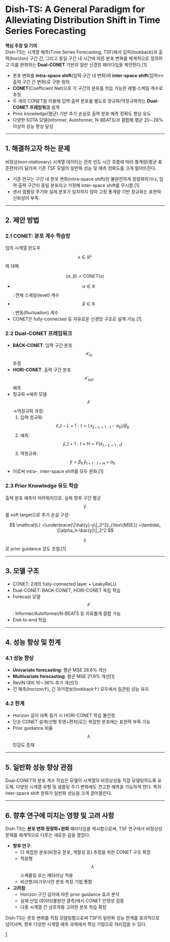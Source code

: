 # Dish-TS: A General Paradigm for Alleviating Distribution Shift in Time Series Forecasting

**핵심 주장 및 기여**  
Dish-TS는 시계열 예측(Time Series Forecasting, TSF)에서 입력(lookback)과 출력(horizon) 구간 간, 그리고 동일 구간 내 시간에 따른 분포 변화를 체계적으로 정의하고 이를 완화하는 **Dual-CONET** 기반의 일반 신경망 패러다임을 제안한다.[1]
- 분포 변화를 **intra-space shift**(입력 구간 내 변화)와 **inter-space shift**(입력↔출력 구간 간 변화)로 구분·정의  
- **CONET**(Coefficient Net)으로 각 구간의 분포를 학습 가능한 레벨·스케일 계수로 추정  
- 두 개의 CONET을 이용해 입력·출력 분포를 별도로 정규화/역정규화하는 **Dual-CONET 프레임워크** 설계  
- Prior knowledge(평균) 기반 추가 손실로 출력 분포 예측 정확도 향상 유도  
- 다양한 SOTA 모델(In​former, Autoformer, N-BEATS)과 결합해 평균 20∼28% 이상의 성능 향상 달성  

***

## 1. 해결하고자 하는 문제  
비정상(non-stationary) 시계열 데이터는 관측 빈도·시간 흐름에 따라 통계량(평균·표준편차)이 달라져 기존 TSF 모델의 일반화 성능 및 예측 정확도를 크게 떨어뜨린다.  
- 기존 연구는 구간 내 분포 변화(intra-space shift)만 불완전하게 정량화하거나, 입력·출력 구간이 동일 분포라고 가정해 inter-space shift를 무시함.[1]
- 센서 샘플링 주기와 실제 분포가 일치하지 않아 고정 통계량 기반 정규화는 표현력·신뢰성이 부족.

***

## 2. 제안 방법  
### 2.1 CONET: 분포 계수 학습망  
임의 시계열 윈도우 $$x\in\mathbb{R}^L$$에 대해  

$$
(\alpha,\;\beta)=\mathrm{CONET}(x)
$$

- $$\alpha\in\mathbb{R}$$: 전체 스케일(level) 계수  
- $$\beta\in\mathbb{R}$$: 변동(fluctuation) 계수  
- CONET은 fully-connected 등 자유로운 신경망 구조로 설계 가능.[1]

### 2.2 Dual-CONET 프레임워크  
- **BACK-CONET**: 입력 구간 분포 $$\mathcal{X}_{\mathrm{in}}$$ 추정  
- **HORI-CONET**: 출력 구간 분포 $$\mathcal{X}_{\mathrm{out}}$$ 예측  
- 정규화→예측 모델 $$F$$→역정규화 과정:
  1. 입력 정규화: $$\tilde{x}\_{t-L+1:t}=(\,x_{t-L+1:t}-\alpha_b)/\beta_b$$  
  2. 예측: $$\hat{y}\_{t+1:t+H}=F(\tilde{x}_{t-L+1:t})$$  
  3. 역정규화: $$\hat{y}=\beta_h\,\hat{y}_{t+1:t+H}+\alpha_h$$  
- 이로써 intra-, inter-space shift를 모두 완화.[1]

### 2.3 Prior Knowledge 유도 학습  
출력 분포 예측이 어려워지므로, 실제 향후 구간 평균 $$\bar{y}$$를 soft target으로 추가 손실 구성:  

$$
\mathcal{L}
=\underbrace{\|\hat{y}-y\|_2^2}_{\text{MSE}}
+\lambda\,
\|\alpha_h-\bar{y}\|_2^2
$$

$$\lambda$$로 prior guidance 강도 조절.[1]

***

## 3. 모델 구조  
- CONET: 2개의 fully-connected layer + LeakyReLU  
- Dual-CONET: BACK-CONET, HORI-CONET 독립 학습  
- Forecast 모델 $$F$$: Informer/Autoformer/N-BEATS 등 자유롭게 결합 가능  
- End-to-end 학습.

***

## 4. 성능 향상 및 한계  
### 4.1 성능 향상  
- **Univariate forecasting**: 평균 MSE 28.6% 개선  
- **Multivariate forecasting**: 평균 MSE 21.9% 개선[1]
- RevIN 대비 10∼36% 추가 개선[1]
- 긴 예측(horizon↑), 긴 과거정보(lookback↑) 모두에서 일관된 성능 유지

### 4.2 한계  
- Horizon 길이 대폭 증가 시 HORI-CONET 학습 불안정  
- 단순 CONET 설계(선형 투영+편차)로는 복잡한 분포에는 표현력 부족 가능  
- Prior guidance 비율 $$\lambda$$ 민감도 존재

***

## 5. 일반화 성능 향상 관점  
Dual-CONET의 분포 계수 학습은 모델이 시계열의 비정상성을 직접 모델링하도록 유도해, 다양한 시계열 유형 및 샘플링 주기 변화에도 견고한 예측을 가능하게 한다. 특히 inter-space shift 완화가 일반화 성능을 크게 끌어올린다.

***

## 6. 향후 연구에 미치는 영향 및 고려 사항  
Dish-TS는 **분포 변화 정량화+완화** 패러다임을 제시함으로써, TSF 연구에서 비정상성 문제를 체계적으로 다루는 새로운 길을 열었다.  
- **향후 연구**:  
  - 더 복잡한 분포(비정규 분포, 계절성 등) 추정을 위한 CONET 구조 확장  
  - 적응형 $$\lambda$$ 스케줄링 또는 메타러닝 적용  
  - 비선형/비가우시안 분포 측정 기법 통합  
- **고려점**:  
  - Horizon 구간 길이에 따른 prior guidance 효과 분석  
  - 실제 산업 데이터(불완전·결측)에서 CONET 안정성 검증  
  - 다중 시계열 간 상호작용 고려한 분포 학습 확장  

Dish-TS는 분포 변화를 직접 모델링함으로써 TSF의 일반화 성능 한계를 효과적으로 넘어서며, 향후 다양한 시계열 예측 과제에서 핵심 기법으로 자리잡을 수 있다.

[1](https://ppl-ai-file-upload.s3.amazonaws.com/web/direct-files/attachments/65988149/8558d4d5-eae7-450f-a518-802e5686cf3f/2302.14829v3.pdf)
